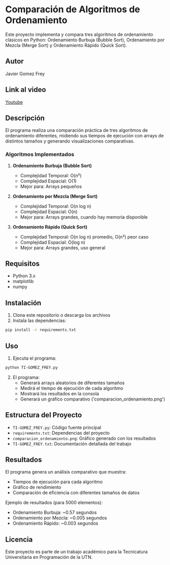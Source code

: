 # Comparación de Algoritmos de Ordenamiento

Este proyecto implementa y compara tres algoritmos de ordenamiento clásicos en Python: Ordenamiento Burbuja (Bubble Sort), Ordenamiento por Mezcla (Merge Sort) y Ordenamiento Rápido (Quick Sort).

## Autor

Javier Gomez Frey

## Link al video

[Youtube](https://youtu.be/ueGxcEaI_Do)

## Descripción

El programa realiza una comparación práctica de tres algoritmos de ordenamiento diferentes, midiendo sus tiempos de ejecución con arrays de distintos tamaños y generando visualizaciones comparativas.

### Algoritmos Implementados

1. **Ordenamiento Burbuja (Bubble Sort)**

   - Complejidad Temporal: O(n²)
   - Complejidad Espacial: O(1)
   - Mejor para: Arrays pequeños

2. **Ordenamiento por Mezcla (Merge Sort)**

   - Complejidad Temporal: O(n log n)
   - Complejidad Espacial: O(n)
   - Mejor para: Arrays grandes, cuando hay memoria disponible

3. **Ordenamiento Rápido (Quick Sort)**
   - Complejidad Temporal: O(n log n) promedio, O(n²) peor caso
   - Complejidad Espacial: O(log n)
   - Mejor para: Arrays grandes, uso general

## Requisitos

- Python 3.x
- matplotlib
- numpy

## Instalación

1. Clona este repositorio o descarga los archivos
2. Instala las dependencias:

```bash
pip install -r requirements.txt
```

## Uso

1. Ejecuta el programa:

```bash
python TI-GOMEZ_FREY.py
```

2. El programa:
   - Generará arrays aleatorios de diferentes tamaños
   - Medirá el tiempo de ejecución de cada algoritmo
   - Mostrará los resultados en la consola
   - Generará un gráfico comparativo ('comparacion_ordenamiento.png')

## Estructura del Proyecto

- `TI-GOMEZ_FREY.py`: Código fuente principal
- `requirements.txt`: Dependencias del proyecto
- `comparacion_ordenamiento.png`: Gráfico generado con los resultados
- `TI-GOMEZ_FREY.txt`: Documentación detallada del trabajo

## Resultados

El programa genera un análisis comparativo que muestra:

- Tiempos de ejecución para cada algoritmo
- Gráfico de rendimiento
- Comparación de eficiencia con diferentes tamaños de datos

Ejemplo de resultados (para 5000 elementos):

- Ordenamiento Burbuja: ~0.57 segundos
- Ordenamiento por Mezcla: ~0.005 segundos
- Ordenamiento Rápido: ~0.003 segundos

## Licencia

Este proyecto es parte de un trabajo académico para la Tecnicatura Universitaria en Programación de la UTN.
